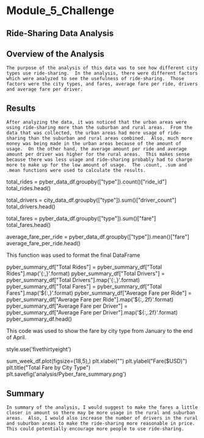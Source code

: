 # Module_5_Challenge


## Ride-Sharing Data Analysis

## Overview of the Analysis

	The purpose of the analysis of this data was to see how different city types use ride-sharing.  In the analysis, there were different factors which were analyzed to see the usefulness of ride-sharing.  Those factors were the city types, and fares, average fare per ride, drivers and average fare per driver.

## Results

	After analyzing the data, it was noticed that the urban areas were using ride-sharing more than the suburban and rural areas.  From the data that was collected, the urban areas had more usage of ride-sharing than the suburban and rural areas combined.  Also, much more money was being made in the urban areas because of the amount of usage.  On the other hand, the average amount per ride and average amount per driver was higher for the rural areas.  This makes sense because there was less usage and ride-sharing probably had to charge more to make up for the low amount of usage.  The .count, .sum and .mean functions were used to calculate the results.


total_rides = pyber_data_df.groupby(["type"]).count()["ride_id"]
total_rides.head()

total_drivers = city_data_df.groupby(["type"]).sum()["driver_count"]
total_drivers.head()

total_fares = pyber_data_df.groupby(["type"]).sum()["fare"]
total_fares.head()

average_fare_per_ride = pyber_data_df.groupby(["type"]).mean()["fare"]
average_fare_per_ride.head()

This function was used to format the final DataFrame

pyber_summary_df["Total Rides"] = pyber_summary_df["Total Rides"].map('{:,}'.format)
pyber_summary_df["Total Drivers"] = pyber_summary_df["Total Drivers"].map('{:,}'.format)
pyber_summary_df["Total Fares"] = pyber_summary_df["Total Fares"].map('${:,}'.format)
pyber_summary_df["Average Fare per Ride"] = pyber_summary_df["Average Fare per Ride"].map('${:,.2f}'.format)
pyber_summary_df["Average Fare per Driver"] = pyber_summary_df["Average Fare per Driver"].map('${:,.2f}'.format)
pyber_summary_df.head()

This code was used to show the fare by city type from January to the end of April.

style.use('fivethirtyeight')

sum_week_df.plot(figsize=(18,5),)
plt.xlabel("")
plt.ylabel("Fare($USD)")
plt.title("Total Fare by City Type")
plt.savefig('analysis/Pyber_fare_summary.png')


## Summary

	In summary of the analysis, I would suggest to make the fares a little closer in amount so there may be more usage in the rural and suburban areas.  Also, I would also increase the number of drivers in the rural and suburban areas to make the ride-sharing more reasonable in price.  This could potentially encourage more people to use ride-sharing.
